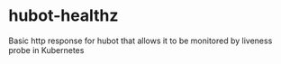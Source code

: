 # hubot-healthz
Basic http response for hubot that allows it to be monitored by liveness probe in Kubernetes
